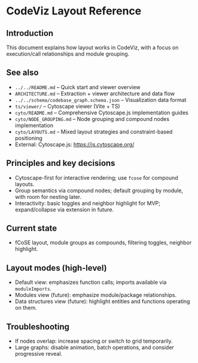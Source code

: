 <!-- Migration note: The viewer uses Cytoscape.js with fCoSE for compound graphs. This doc reflects the Cytoscape-first approach. -->
# CodeViz Layout Reference

## Introduction
This document explains how layout works in CodeViz, with a focus on execution/call relationships and module grouping.

## See also
- `../../README.md` – Quick start and viewer overview
- `ARCHITECTURE.md` – Extraction + viewer architecture and data flow
- `../../schema/codebase_graph.schema.json` – Visualization data format
- `ts/viewer/` – Cytoscape viewer (Vite + TS)
- `cyto/README.md` – Comprehensive Cytoscape.js implementation guides
- `cyto/NODE_GROUPING.md` – Node grouping and compound nodes implementation
- `cyto/LAYOUTS.md` – Mixed layout strategies and constraint-based positioning
- External: Cytoscape.js: https://js.cytoscape.org/

## Principles and key decisions
- Cytoscape-first for interactive rendering; use `fcose` for compound layouts.
- Group semantics via compound nodes; default grouping by module, with room for nesting later.
- Interactivity: basic toggles and neighbor highlight for MVP; expand/collapse via extension in future.

## Current state
- fCoSE layout, module groups as compounds, filtering toggles, neighbor highlight.

## Layout modes (high-level)
- Default view: emphasizes function calls; imports available via `moduleImports`.
- Modules view (future): emphasize module/package relationships.
- Data structures view (future): highlight entities and functions operating on them.

## Troubleshooting
- If nodes overlap: increase spacing or switch to grid temporarily.
- Large graphs: disable animation, batch operations, and consider progressive reveal.
